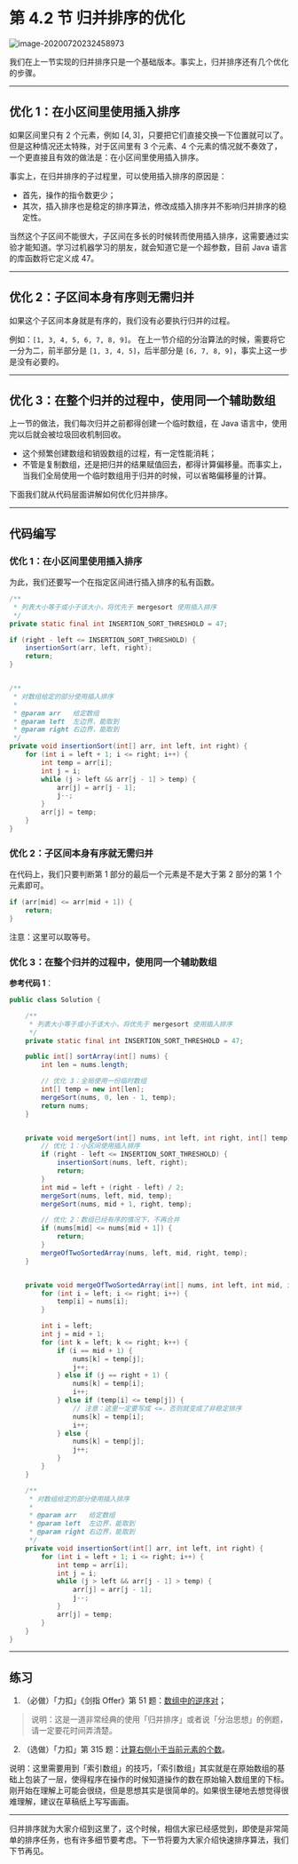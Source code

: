 # 第 4.2 节 归并排序的优化

![image-20200720232458973](https://tva1.sinaimg.cn/large/007S8ZIlly1ggxuqhfvyij31fk0hw0v5.jpg)

我们在上一节实现的归并排序只是一个基础版本。事实上，归并排序还有几个优化的步骤。

---

## 优化 1：在小区间里使用插入排序

如果区间里只有 $2$ 个元素，例如 $[4, 3]$，只要把它们直接交换一下位置就可以了。但是这种情况还太特殊，对于区间里有 $3$ 个元素、$4$ 个元素的情况就不奏效了，一个更直接且有效的做法是：在小区间里使用插入排序。

事实上，在归并排序的子过程里，可以使用插入排序的原因是：

+ 首先，操作的指令数更少；
+ 其次，插入排序也是稳定的排序算法，修改成插入排序并不影响归并排序的稳定性。

当然这个子区间不能很大，子区间在多长的时候转而使用插入排序，这需要通过实验才能知道。学习过机器学习的朋友，就会知道它是一个超参数，目前 Java 语言的库函数将它定义成 $47$。

---

## 优化 2：子区间本身有序则无需归并

如果这个子区间本身就是有序的，我们没有必要执行归并的过程。

例如：`[1, 3, 4, 5, 6, 7, 8, 9]`。 在上一节介绍的分治算法的时候，需要将它一分为二，前半部分是 `[1, 3, 4, 5]`，后半部分是 `[6, 7, 8, 9]`，事实上这一步是没有必要的。

---

## 优化 3：在整个归并的过程中，使用同一个辅助数组

上一节的做法，我们每次归并之前都得创建一个临时数组，在 Java 语言中，使用完以后就会被垃圾回收机制回收。

+ 这个频繁创建数组和销毁数组的过程，有一定性能消耗；
+ 不管是复制数组，还是把归并的结果赋值回去，都得计算偏移量。而事实上，当我们全局使用一个临时数组用于归并的时候，可以省略偏移量的计算。

下面我们就从代码层面讲解如何优化归并排序。

---

## 代码编写

### 优化 1：在小区间里使用插入排序

为此，我们还要写一个在指定区间进行插入排序的私有函数。


```Java []
/**
 * 列表大小等于或小于该大小，将优先于 mergesort 使用插入排序
 */
private static final int INSERTION_SORT_THRESHOLD = 47;

if (right - left <= INSERTION_SORT_THRESHOLD) {
    insertionSort(arr, left, right);
    return;
}


/**
 * 对数组给定的部分使用插入排序
 *
 * @param arr   给定数组
 * @param left  左边界，能取到
 * @param right 右边界，能取到
 */
private void insertionSort(int[] arr, int left, int right) {
    for (int i = left + 1; i <= right; i++) {
        int temp = arr[i];
        int j = i;
        while (j > left && arr[j - 1] > temp) {
            arr[j] = arr[j - 1];
            j--;
        }
        arr[j] = temp;
    }
}
```

### 优化 2：子区间本身有序就无需归并

在代码上，我们只要判断第 1 部分的最后一个元素是不是大于第 2 部分的第 1 个元素即可。


```Java []
if (arr[mid] <= arr[mid + 1]) {
    return;
}
```

注意：这里可以取等号。 

### 优化 3：在整个归并的过程中，使用同一个辅助数组

**参考代码 1**：

```Java []
public class Solution {

    /**
     * 列表大小等于或小于该大小，将优先于 mergesort 使用插入排序
     */
    private static final int INSERTION_SORT_THRESHOLD = 47;

    public int[] sortArray(int[] nums) {
        int len = nums.length;

        // 优化 3：全局使用一份临时数组
        int[] temp = new int[len];
        mergeSort(nums, 0, len - 1, temp);
        return nums;
    }


    private void mergeSort(int[] nums, int left, int right, int[] temp) {
        // 优化 1：小区间使用插入排序
        if (right - left <= INSERTION_SORT_THRESHOLD) {
            insertionSort(nums, left, right);
            return;
        }
        int mid = left + (right - left) / 2;
        mergeSort(nums, left, mid, temp);
        mergeSort(nums, mid + 1, right, temp);

        // 优化 2：数组已经有序的情况下，不再合并
        if (nums[mid] <= nums[mid + 1]) {
            return;
        }
        mergeOfTwoSortedArray(nums, left, mid, right, temp);
    }


    private void mergeOfTwoSortedArray(int[] nums, int left, int mid, int right, int[] temp) {
        for (int i = left; i <= right; i++) {
            temp[i] = nums[i];
        }

        int i = left;
        int j = mid + 1;
        for (int k = left; k <= right; k++) {
            if (i == mid + 1) {
                nums[k] = temp[j];
                j++;
            } else if (j == right + 1) {
                nums[k] = temp[i];
                i++;
            } else if (temp[i] <= temp[j]) {
                // 注意：这里一定要写成 <=，否则就变成了非稳定排序
                nums[k] = temp[i];
                i++;
            } else {
                nums[k] = temp[j];
                j++;
            }
        }
    }

    /**
     * 对数组给定的部分使用插入排序
     *
     * @param arr   给定数组
     * @param left  左边界，能取到
     * @param right 右边界，能取到
     */
    private void insertionSort(int[] arr, int left, int right) {
        for (int i = left + 1; i <= right; i++) {
            int temp = arr[i];
            int j = i;
            while (j > left && arr[j - 1] > temp) {
                arr[j] = arr[j - 1];
                j--;
            }
            arr[j] = temp;
        }
    }
}
```

---

## 练习

1. （必做）「力扣」《剑指 Offer》第 51 题：[数组中的逆序对](https://leetcode-cn.com/problems/shu-zu-zhong-de-ni-xu-dui-lcof/)；
> 说明：这是一道非常经典的使用「归并排序」或者说「分治思想」的例题，请一定要花时间弄清楚。
2. （选做）「力扣」第 315 题：[计算右侧小于当前元素的个数](https://leetcode-cn.com/problems/count-of-smaller-numbers-after-self)。 

说明：这里需要用到「索引数组」的技巧，「索引数组」其实就是在原始数组的基础上包装了一层，使得程序在操作的时候知道操作的数在原始输入数组里的下标。刚开始在理解上可能会很绕，但是思想其实是很简单的。如果很生硬地去想觉得很难理解，建议在草稿纸上写写画画。

---

归并排序就为大家介绍到这里了，这个时候，相信大家已经感觉到，即使是非常简单的排序任务，也有许多细节要考虑。下一节将要为大家介绍快速排序算法，我们下节再见。